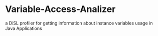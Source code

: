 # Variable-Access-Analizer
a DiSL profiler for getting information about instance variables usage in Java Applications
